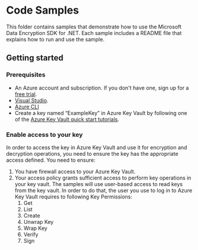 # Code Samples

This folder contains samples that demonstrate how to use the Microsoft Data Encryption SDK for .NET. Each sample includes a README file that explains how to run and use the sample.

## Getting started

### Prerequisites

* An Azure account and subscription. If you don't have one, sign up for a [free trial](https://aka.ms/azurefree).
* [Visual Studio](https://aka.ms/getvs).
* [Azure CLI](https://docs.microsoft.com/cli/azure/install-azure-cli)
* Create a key named “ExampleKey” in Azure Key Vault by following one of the [Azure Key Vault quick start tutorials](https://docs.microsoft.com/azure/key-vault/keys/quick-create-portal).

### Enable access to your key

In order to access the key in Azure Key Vault and use it for encryption and decryption operations, you need to ensure the key has the appropriate access defined. You need to ensure:

1. You have firewall access to your Azure Key Vault.
1. Your access policy grants sufficient access to perform key operations in your key vault. The samples will use user-based access to read keys from the key vault. In order to do that, the user you use to log in to Azure Key Vault requires to following Key Permissions:
   1. Get
   1. List
   1. Create
   1. Unwrap Key
   1. Wrap Key
   1. Verify
   1. Sign
